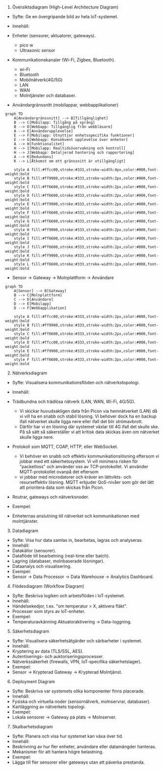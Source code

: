 1. Översiktsdiagram (High-Level Architecture Diagram)
- Syfte: Ge en övergripande bild av hela loT-systemet.
- Innehäll:
- Enheter (sensorer, aktuatorer, gateways).
    * pico w
    * Ultrasonic sensor
- Kommunikationskanaler (Wi-Fi, Zigbee, Bluetooth).
    - wi-Fi
    - Bluetooth
    - Mobilnätverk(4G/5G)
    - LAN
    - WAN
    - Molntjänster och databaser. 
  
- Användargränssnitt (mobilappar, webbapplikationer)

```mermaid
graph TD
    A[Användargränssnitt] --> B[Tillgänglighet]
    B --> C[Mobilapp: Tillgång på språng]
    B --> D[Webbapp: Tillgänglig från webbläsare]
    A --> E[Användarupplevelse]
    E --> F[Mobilapp: Utnyttjar enhetsspecifika funktioner]
    E --> G[Webbapp: Konsekvent upplevelse över enheter]
    A --> H[Funktionalitet]
    H --> I[Mobilapp: Realtidsövervakning och kontroll]
    H --> J[Webbapp: Detaljerad hantering och rapportering]
    A --> K[Redundans]
    K --> L[Åtkomst om ett gränssnitt är otillgängligt]

    style A fill:#ffcc00,stroke:#333,stroke-width:4px,color:#000,font-weight:bold
    style B fill:#ff9900,stroke:#333,stroke-width:2px,color:#000,font-weight:bold
    style C fill:#ff6600,stroke:#333,stroke-width:2px,color:#000,font-weight:bold
    style D fill:#ff6600,stroke:#333,stroke-width:2px,color:#000,font-weight:bold
    style E fill:#ff9900,stroke:#333,stroke-width:2px,color:#000,font-weight:bold
    style F fill:#ff6600,stroke:#333,stroke-width:2px,color:#000,font-weight:bold
    style G fill:#ff6600,stroke:#333,stroke-width:2px,color:#000,font-weight:bold
    style H fill:#ff9900,stroke:#333,stroke-width:2px,color:#000,font-weight:bold
    style I fill:#ff6600,stroke:#333,stroke-width:2px,color:#000,font-weight:bold
    style J fill:#ff6600,stroke:#333,stroke-width:2px,color:#000,font-weight:bold
    style K fill:#ff9900,stroke:#333,stroke-width:2px,color:#000,font-weight:bold
    style L fill:#ff6600,stroke:#333,stroke-width:2px,color:#000,font-weight:bold

```

- Sensor → Gateway → Molnplattform → Användare
  
```mermaid
graph TD
    A[Sensor] --> B[Gateway]
    B --> C[Molnplattform]
    C --> D[Användare]
    D --> E[Mobilapp]
    D --> F[Webbapplikation]

    style A fill:#ffcc00,stroke:#333,stroke-width:2px,color:#000,font-weight:bold
    style B fill:#ff9900,stroke:#333,stroke-width:2px,color:#000,font-weight:bold
    style C fill:#ff6600,stroke:#333,stroke-width:2px,color:#000,font-weight:bold
    style D fill:#ffcc00,stroke:#333,stroke-width:2px,color:#000,font-weight:bold
    style E fill:#ff9900,stroke:#333,stroke-width:2px,color:#000,font-weight:bold
    style F fill:#ff6600,stroke:#333,stroke-width:2px,color:#000,font-weight:bold
```



2. Nätverksdiagram
- Syfte: Visualisera kommunikationsflöden och nätverkstopologi.
- Innehäll:
- Trädbundna och trädlösa nätverk (LAN, WAN, Wi-Fi, 4G/5G).

	- Vi skickar huvudsakligen data från Picon via hemnätverket (LAN) då vi vill ha en snabb och stabil lösning. Vi behöver dock ha en backup ifall nätverket skulle ligga nere eller ifall det blir strömavbrott. 
	- Därför har vi en lösning där systemet växlar till 4G ifall det skulle ske. På så sätt så säkerställer vi att kritisk data skickas även om nätverket skulle ligga nere. 

- Protokoll som MQTT, COAP, HTTP, eller WebSocket.
	
	- Vi behöver en snabb och effektiv kommunikationslösning  eftersom vi jobbar med ett säkerhetssystem. Vi vill minimera risken för "packetloss" och använder oss av TCP-protokollet. Vi använder MQTT-protokollet ovanpå det eftersom
	- vi jobbar med microdatorer och kräver en lättvikts- och resurseffektiv lösning. MQTT erbjuder QoS-nivåer som gör det lätt att prioritera data som skickas från Picon. 

- Routrar, gateways och nätverksnoder.
- Exempel:
- Enheternas anslutning till nätverket och kommunikationen med molntjänster.

3. Datadiagram
- Syfte: Visa hur data samlas in, bearbetas, lagras och analyseras.
- Innehäll:
- Datakällor (sensorer).
- Dataflöde till bearbetning (real-time eller batch).
- Lagring (databaser, molnbaserade lösningar).
- Dataanalys och visualisering.
- Exempel:
- Sensor → Data Processor → Data Warehouse → Analytics Dashboard.

4. Flödesdiagram (Workflow Diagram)
- Syfte: Beskriva logiken och arbetsflöden i loT-systemet.
- Innehäll:
- Händelsekedjor, t.ex. "om temperatur > X, aktivera fläkt".
- Processer som styrs av loT-enheter.
- Exempel:
- Temperaturavkänning Aktuatoraktivering → Data-loggning.

5. Säkerhetsdiagram
- Syfte: Visualisera säkerhetsätgärder och särbarheter i systemet.
- Innehäll:
- Kryptering av data (TLS/SSL, AES).
- Autentiserings- och auktoriseringsprocesser.
- Nätverkssäkerhet (firewalls, VPN, loT-specifika säkerhetslager).
- Exempel:
-  Sensor → Krypterad Gateway → Krypterad Molntjänst.

6. Deployment Diagram
- Syfte: Beskriva var systemets olika komponenter finns placerade.
- Innehäll:
- Fysiska och virtuella noder (sensornätverk, molnservrar, databaser).
- Kartläggning av nätverkets topologi.
- Exempel:
- Lokala sensorer → Gateway pà plats → Molnserver.

7. Skalbarhetsdiagram
- Syfte: Planera och visa hur systemet kan växa över tid.
- Innehäll:
- Beskrivning av hur fler enheter, användare eller datamängder hanteras.
- Mekanismer för att hantera högre belastning.
- Exempel:
- Lägga till fler sensorer eller gateways utan att päverka prestanda.
